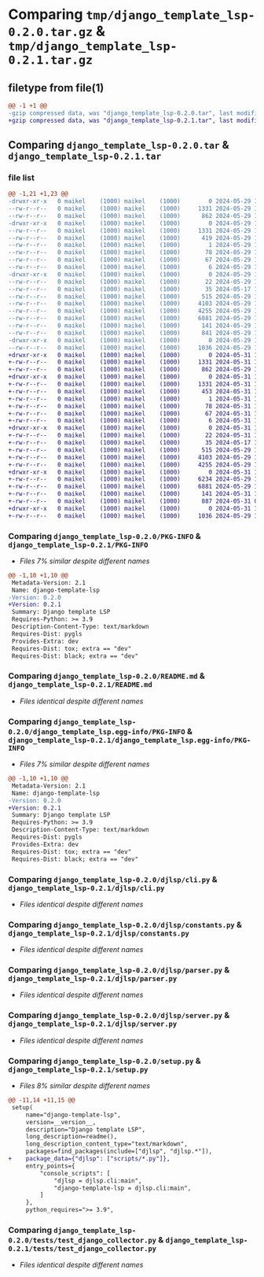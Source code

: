 # Comparing `tmp/django_template_lsp-0.2.0.tar.gz` & `tmp/django_template_lsp-0.2.1.tar.gz`

## filetype from file(1)

```diff
@@ -1 +1 @@
-gzip compressed data, was "django_template_lsp-0.2.0.tar", last modified: Wed May 29 14:46:25 2024, max compression
+gzip compressed data, was "django_template_lsp-0.2.1.tar", last modified: Fri May 31 10:00:18 2024, max compression
```

## Comparing `django_template_lsp-0.2.0.tar` & `django_template_lsp-0.2.1.tar`

### file list

```diff
@@ -1,21 +1,23 @@
-drwxr-xr-x   0 maikel    (1000) maikel    (1000)        0 2024-05-29 14:46:25.049451 django_template_lsp-0.2.0/
--rw-r--r--   0 maikel    (1000) maikel    (1000)     1331 2024-05-29 14:46:25.049451 django_template_lsp-0.2.0/PKG-INFO
--rw-r--r--   0 maikel    (1000) maikel    (1000)      862 2024-05-29 14:45:50.000000 django_template_lsp-0.2.0/README.md
-drwxr-xr-x   0 maikel    (1000) maikel    (1000)        0 2024-05-29 14:46:25.049451 django_template_lsp-0.2.0/django_template_lsp.egg-info/
--rw-r--r--   0 maikel    (1000) maikel    (1000)     1331 2024-05-29 14:46:25.000000 django_template_lsp-0.2.0/django_template_lsp.egg-info/PKG-INFO
--rw-r--r--   0 maikel    (1000) maikel    (1000)      419 2024-05-29 14:46:25.000000 django_template_lsp-0.2.0/django_template_lsp.egg-info/SOURCES.txt
--rw-r--r--   0 maikel    (1000) maikel    (1000)        1 2024-05-29 14:46:25.000000 django_template_lsp-0.2.0/django_template_lsp.egg-info/dependency_links.txt
--rw-r--r--   0 maikel    (1000) maikel    (1000)       78 2024-05-29 14:46:25.000000 django_template_lsp-0.2.0/django_template_lsp.egg-info/entry_points.txt
--rw-r--r--   0 maikel    (1000) maikel    (1000)       67 2024-05-29 14:46:25.000000 django_template_lsp-0.2.0/django_template_lsp.egg-info/requires.txt
--rw-r--r--   0 maikel    (1000) maikel    (1000)        6 2024-05-29 14:46:25.000000 django_template_lsp-0.2.0/django_template_lsp.egg-info/top_level.txt
-drwxr-xr-x   0 maikel    (1000) maikel    (1000)        0 2024-05-29 14:46:25.049451 django_template_lsp-0.2.0/djlsp/
--rw-r--r--   0 maikel    (1000) maikel    (1000)       22 2024-05-29 14:46:03.000000 django_template_lsp-0.2.0/djlsp/__init__.py
--rw-r--r--   0 maikel    (1000) maikel    (1000)       35 2024-05-17 11:41:45.000000 django_template_lsp-0.2.0/djlsp/__main__.py
--rw-r--r--   0 maikel    (1000) maikel    (1000)      515 2024-05-29 14:45:50.000000 django_template_lsp-0.2.0/djlsp/cli.py
--rw-r--r--   0 maikel    (1000) maikel    (1000)     4103 2024-05-29 14:45:50.000000 django_template_lsp-0.2.0/djlsp/constants.py
--rw-r--r--   0 maikel    (1000) maikel    (1000)     4255 2024-05-29 14:45:50.000000 django_template_lsp-0.2.0/djlsp/parser.py
--rw-r--r--   0 maikel    (1000) maikel    (1000)     6881 2024-05-29 14:45:50.000000 django_template_lsp-0.2.0/djlsp/server.py
--rw-r--r--   0 maikel    (1000) maikel    (1000)      141 2024-05-29 14:46:25.049451 django_template_lsp-0.2.0/setup.cfg
--rw-r--r--   0 maikel    (1000) maikel    (1000)      841 2024-05-29 14:45:50.000000 django_template_lsp-0.2.0/setup.py
-drwxr-xr-x   0 maikel    (1000) maikel    (1000)        0 2024-05-29 14:46:25.049451 django_template_lsp-0.2.0/tests/
--rw-r--r--   0 maikel    (1000) maikel    (1000)     1036 2024-05-29 14:45:50.000000 django_template_lsp-0.2.0/tests/test_django_collector.py
+drwxr-xr-x   0 maikel    (1000) maikel    (1000)        0 2024-05-31 10:00:18.750810 django_template_lsp-0.2.1/
+-rw-r--r--   0 maikel    (1000) maikel    (1000)     1331 2024-05-31 10:00:18.750810 django_template_lsp-0.2.1/PKG-INFO
+-rw-r--r--   0 maikel    (1000) maikel    (1000)      862 2024-05-29 14:45:50.000000 django_template_lsp-0.2.1/README.md
+drwxr-xr-x   0 maikel    (1000) maikel    (1000)        0 2024-05-31 10:00:18.747476 django_template_lsp-0.2.1/django_template_lsp.egg-info/
+-rw-r--r--   0 maikel    (1000) maikel    (1000)     1331 2024-05-31 10:00:18.000000 django_template_lsp-0.2.1/django_template_lsp.egg-info/PKG-INFO
+-rw-r--r--   0 maikel    (1000) maikel    (1000)      453 2024-05-31 10:00:18.000000 django_template_lsp-0.2.1/django_template_lsp.egg-info/SOURCES.txt
+-rw-r--r--   0 maikel    (1000) maikel    (1000)        1 2024-05-31 10:00:18.000000 django_template_lsp-0.2.1/django_template_lsp.egg-info/dependency_links.txt
+-rw-r--r--   0 maikel    (1000) maikel    (1000)       78 2024-05-31 10:00:18.000000 django_template_lsp-0.2.1/django_template_lsp.egg-info/entry_points.txt
+-rw-r--r--   0 maikel    (1000) maikel    (1000)       67 2024-05-31 10:00:18.000000 django_template_lsp-0.2.1/django_template_lsp.egg-info/requires.txt
+-rw-r--r--   0 maikel    (1000) maikel    (1000)        6 2024-05-31 10:00:18.000000 django_template_lsp-0.2.1/django_template_lsp.egg-info/top_level.txt
+drwxr-xr-x   0 maikel    (1000) maikel    (1000)        0 2024-05-31 10:00:18.747476 django_template_lsp-0.2.1/djlsp/
+-rw-r--r--   0 maikel    (1000) maikel    (1000)       22 2024-05-31 10:00:01.000000 django_template_lsp-0.2.1/djlsp/__init__.py
+-rw-r--r--   0 maikel    (1000) maikel    (1000)       35 2024-05-17 11:41:45.000000 django_template_lsp-0.2.1/djlsp/__main__.py
+-rw-r--r--   0 maikel    (1000) maikel    (1000)      515 2024-05-29 14:45:50.000000 django_template_lsp-0.2.1/djlsp/cli.py
+-rw-r--r--   0 maikel    (1000) maikel    (1000)     4103 2024-05-29 14:45:50.000000 django_template_lsp-0.2.1/djlsp/constants.py
+-rw-r--r--   0 maikel    (1000) maikel    (1000)     4255 2024-05-29 14:45:50.000000 django_template_lsp-0.2.1/djlsp/parser.py
+drwxr-xr-x   0 maikel    (1000) maikel    (1000)        0 2024-05-31 10:00:18.747476 django_template_lsp-0.2.1/djlsp/scripts/
+-rw-r--r--   0 maikel    (1000) maikel    (1000)     6234 2024-05-29 14:45:50.000000 django_template_lsp-0.2.1/djlsp/scripts/django-collector.py
+-rw-r--r--   0 maikel    (1000) maikel    (1000)     6881 2024-05-29 14:45:50.000000 django_template_lsp-0.2.1/djlsp/server.py
+-rw-r--r--   0 maikel    (1000) maikel    (1000)      141 2024-05-31 10:00:18.750810 django_template_lsp-0.2.1/setup.cfg
+-rw-r--r--   0 maikel    (1000) maikel    (1000)      887 2024-05-31 09:59:09.000000 django_template_lsp-0.2.1/setup.py
+drwxr-xr-x   0 maikel    (1000) maikel    (1000)        0 2024-05-31 10:00:18.747476 django_template_lsp-0.2.1/tests/
+-rw-r--r--   0 maikel    (1000) maikel    (1000)     1036 2024-05-29 14:45:50.000000 django_template_lsp-0.2.1/tests/test_django_collector.py
```

### Comparing `django_template_lsp-0.2.0/PKG-INFO` & `django_template_lsp-0.2.1/PKG-INFO`

 * *Files 7% similar despite different names*

```diff
@@ -1,10 +1,10 @@
 Metadata-Version: 2.1
 Name: django-template-lsp
-Version: 0.2.0
+Version: 0.2.1
 Summary: Django template LSP
 Requires-Python: >= 3.9
 Description-Content-Type: text/markdown
 Requires-Dist: pygls
 Provides-Extra: dev
 Requires-Dist: tox; extra == "dev"
 Requires-Dist: black; extra == "dev"
```

### Comparing `django_template_lsp-0.2.0/README.md` & `django_template_lsp-0.2.1/README.md`

 * *Files identical despite different names*

### Comparing `django_template_lsp-0.2.0/django_template_lsp.egg-info/PKG-INFO` & `django_template_lsp-0.2.1/django_template_lsp.egg-info/PKG-INFO`

 * *Files 7% similar despite different names*

```diff
@@ -1,10 +1,10 @@
 Metadata-Version: 2.1
 Name: django-template-lsp
-Version: 0.2.0
+Version: 0.2.1
 Summary: Django template LSP
 Requires-Python: >= 3.9
 Description-Content-Type: text/markdown
 Requires-Dist: pygls
 Provides-Extra: dev
 Requires-Dist: tox; extra == "dev"
 Requires-Dist: black; extra == "dev"
```

### Comparing `django_template_lsp-0.2.0/djlsp/cli.py` & `django_template_lsp-0.2.1/djlsp/cli.py`

 * *Files identical despite different names*

### Comparing `django_template_lsp-0.2.0/djlsp/constants.py` & `django_template_lsp-0.2.1/djlsp/constants.py`

 * *Files identical despite different names*

### Comparing `django_template_lsp-0.2.0/djlsp/parser.py` & `django_template_lsp-0.2.1/djlsp/parser.py`

 * *Files identical despite different names*

### Comparing `django_template_lsp-0.2.0/djlsp/server.py` & `django_template_lsp-0.2.1/djlsp/server.py`

 * *Files identical despite different names*

### Comparing `django_template_lsp-0.2.0/setup.py` & `django_template_lsp-0.2.1/setup.py`

 * *Files 8% similar despite different names*

```diff
@@ -11,14 +11,15 @@
 setup(
     name="django-template-lsp",
     version=__version__,
     description="Django template LSP",
     long_description=readme(),
     long_description_content_type="text/markdown",
     packages=find_packages(include=["djlsp", "djlsp.*"]),
+    package_data={"djlsp": ["scripts/*.py"]},
     entry_points={
         "console_scripts": [
             "djlsp = djlsp.cli:main",
             "django-template-lsp = djlsp.cli:main",
         ]
     },
     python_requires=">= 3.9",
```

### Comparing `django_template_lsp-0.2.0/tests/test_django_collector.py` & `django_template_lsp-0.2.1/tests/test_django_collector.py`

 * *Files identical despite different names*

